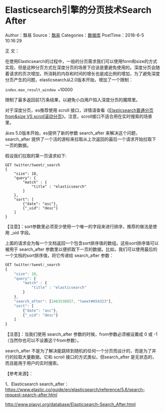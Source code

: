 # Elasticsearch引擎的分页技术Search After

Author：飘易 Source：[飘易](http://www.piaoyi.org/)
Categories：[数据库](http://www.piaoyi.org/database/) PostTime：2018-6-5 10:16:29

正 文：

在使用Elasticsearch的过程中，一般的分页需求我们可以使用form和size的方式实现，但是这种分页方式在深度分页的场景下应该是要避免使用的。深度分页会随着请求的页次增加，所消耗的内存和时间的增长也是成比例的增加，为了避免深度分页产生的问题，elasticsearch从2.0版本开始，增加了一个限制：

`index.max_result_window =`10000

限制了最多返回前1万条结果，以避免小白用户陷入深度分页的魔障里。



对于深度分页，es推荐使用 scroll 接口，详情请查看《[Elasticsearch普通分页from&size VS scroll滚动分页](http://www.piaoyi.org/database/Elasticsearch-from-size-scroll.html)》。注意，scroll接口不适合用在实时搜索的场景里。



从es 5.0版本开始，es提供了新的参数 search_after 来解决这个问题，search_after 提供了一个活的游标来拉取从上次返回的最后一个请求开始拉取下一页的数据。



假设我们拉取的第一页请求如下:

```
GET twitter/tweet/_search
{
    "size": 10,
    "query": {
        "match" : {
            "title" : "elasticsearch"
        }
    },
    "sort": [
        {"date": "asc"},
        {"_uid": "desc"}
    ]
}
```

【注意】：sort参数里必须至少使用一个唯一的字段来进行排序，推荐的做法是使用 _uid 字段。

上面的请求会为每一个文档返回一个包含sort排序值的数组。这些sort排序值可以被用于 search_after 参数里以便抓取下一页的数据。比如，我们可以使用最后的一个文档的sort排序值，将它传递给 search_after 参数：

```js
GET twitter/tweet/_search
{
    "size": 10,
    "query": {
        "match" : {
            "title" : "elasticsearch"
        }
    },
    "search_after": [1463538857, "tweet#654323"],
    "sort": [
        {"date": "asc"},
        {"_uid": "desc"}
    ]
}
```

【注意】：当我们使用 search_after 参数的时候，from参数必须被设置成 0 或 -1 （当然你也可以不设置这个from参数）。

search_after 不是为了解决能跳转到随机的任何一个分页而设计的，而是为了并行的拉取大量数据。它和 scroll 接口的方式类似，但search_after 是无状态的，而且能用于用户的实时搜索。





【参考来源】：

1、Elasticsearch search_after：<https://www.elastic.co/guide/en/elasticsearch/reference/5.6/search-request-search-after.html>





<http://www.piaoyi.org/database/Elasticsearch-Search_After.html>